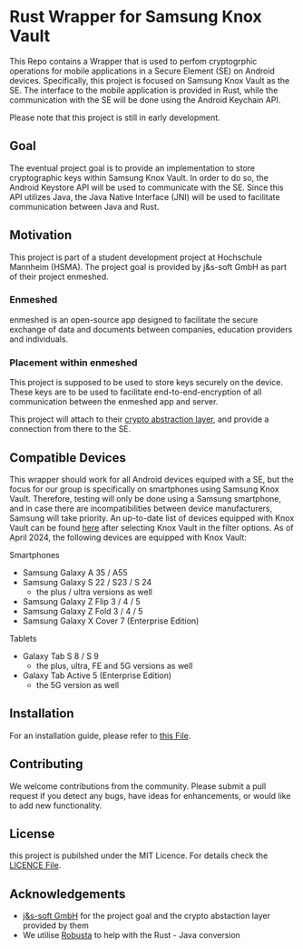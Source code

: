 
# Rust Wrapper for Samsung Knox Vault

This Repo contains a Wrapper that is used to perfom cryptogrphic operations for mobile applications in a Secure Element (SE) on Android devices. Specifically, this project is focused on Samsung Knox Vault as the SE. The interface to the mobile application is provided in Rust, while the communication with the SE will be done using the Android Keychain API. 

Please note that this project is still in early development.

## Goal
The eventual project goal is to provide an implementation to store cryptographic keys within Samsung Knox Vault. In order to do so, the Android Keystore API will be used to communicate with the SE. Since this API utilizes Java, the Java Native Interface (JNI) will be used to facilitate communication between Java and Rust.

## Motivation
This project is part of a student development project at Hochschule Mannheim (HSMA). The project goal is provided by j&s-soft GmbH as part of their project enmeshed. 

### Enmeshed
enmeshed is an open-source app designed to facilitate the secure exchange of data and documents between companies, education providers and individuals.

### Placement within enmeshed
This project is supposed to be used to store keys securely on the device. These keys are to be used to facilitate end-to-end-encryption of all communication between the enmeshed app and server.

This project will attach to their [crypto abstraction layer](https://github.com/nmshd/rust-crypto), and provide a connection from there to the SE.

## Compatible Devices
This wrapper should work for all Android devices equiped with a SE, but the focus for our group is specifically on smartphones using Samsung Knox Vault. Therefore, testing will only be done using a Samsung smartphone, and in case there are incompatibilities between device manufacturers, Samsung will take priority. An up-to-date list of devices equipped with Knox Vault can be found [here](https://www.samsungknox.com/en/knox-platform/supported-devices) after selecting Knox Vault in the filter options. As of April 2024, the following devices are equipped with Knox Vault:

Smartphones 
- Samsung Galaxy A 35 / A55 
- Samsung Galaxy S 22 / S23 / S 24
  - the plus / ultra versions as well
- Samsung Galaxy Z Flip 3 / 4 / 5
- Samsung Galaxy Z Fold 3 / 4 / 5
- Samsung Galaxy X Cover 7 (Enterprise Edition) 

Tablets 
- Galaxy Tab S 8 / S 9
  - the plus, ultra, FE and 5G versions as well
- Galaxy Tab Active 5 (Enterprise Edition)
  - the 5G version as well

## Installation 
For an installation guide, please refer to [this File](https://github.com/cep-sose2024/vulcans_limes/blob/master/Installation.md).

## Contributing
We welcome contributions from the community. Please submit a pull request if you detect any bugs, have ideas for enhancements, or would like to add new functionality.


## License

this project is pubilshed under the MIT Licence. For details check the [LICENCE File](https://github.com/cep-sose2024/vulcans_limes/blob/master/LICENSE).

## Acknowledgements

 - [j&s-soft GmbH](https://github.com/js-soft) for the project goal and the crypto abstaction layer provided by them
 - We utilise [Robusta](https://github.com/giovanniberti/robusta) to help with the Rust - Java conversion
